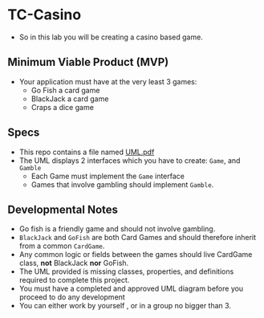 # TC-Casino
* So in this lab you will be creating a casino based game.

## Minimum Viable Product (MVP)
* Your application must have at the very least 3 games:
  * Go Fish a card game
  * BlackJack a card game
  * Craps a dice game

## Specs
* This repo contains a file named [UML.pdf](https://github.com/Zipcoder/CR-MacroLabs-OOP-Casino/blob/master/UML.pdf)
* The UML displays 2 interfaces which you have to create: `Game`, and `Gamble`
  * Each Game must implement the `Game` interface
  * Games that involve gambling should implement `Gamble`.

## Developmental Notes
* Go fish is a friendly game and should not involve gambling.
* `BlackJack` and `GoFish` are both Card Games and should therefore inherit from a common `CardGame`.
* Any common logic or fields between the games should live CardGame class, **not** BlackJack **nor** GoFish.
* The UML provided is missing classes, properties, and definitions required to complete this project.
* You must have a completed and approved UML diagram before you proceed to do any development
* You can either work by yourself , or in a group no bigger than 3.
